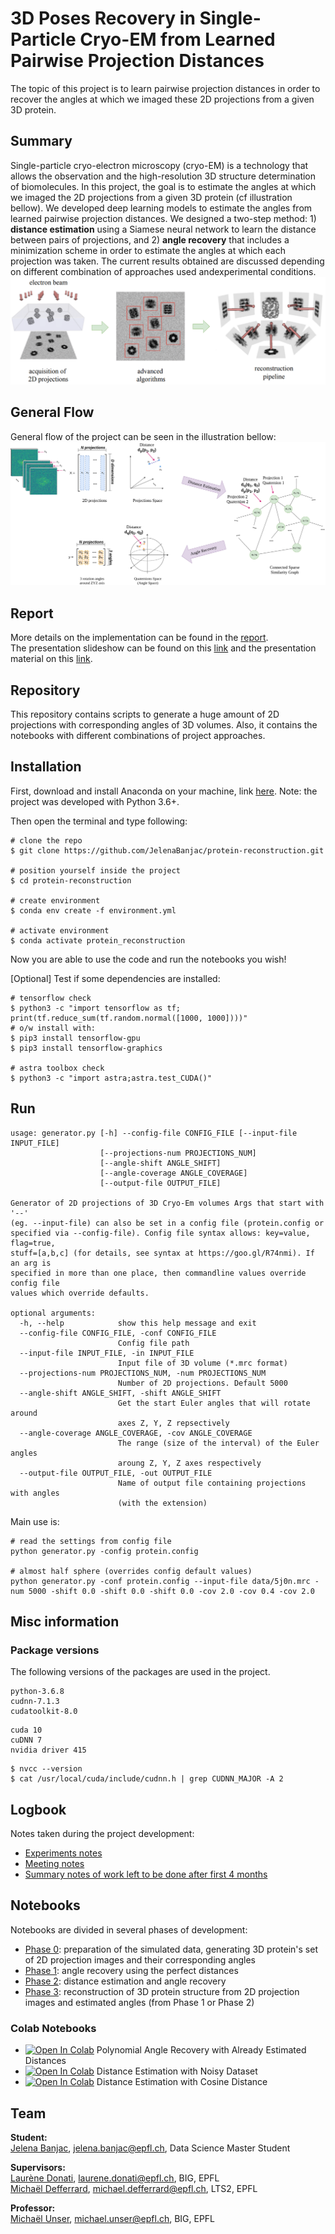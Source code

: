 # 3D Poses Recovery in Single-Particle Cryo-EM from Learned Pairwise Projection Distances

The topic of this project is to learn pairwise projection distances in order to recover the angles at which we imaged these 2D projections from a given 3D protein.

## Summary
Single-particle cryo-electron microscopy (cryo-EM) is a technology that allows the observation and the high-resolution 3D structure determination of biomolecules. In this project, the goal is to estimate the angles at which we imaged the 2D projections from a given 3D protein (cf illustration bellow). We developed deep learning models to estimate the angles from learned pairwise projection distances. We designed a two-step method: 1) **distance estimation** using a Siamese neural network to learn the distance between pairs of projections, and 2) **angle recovery** that includes a minimization scheme in order to estimate the angles at which each projection was taken. The current results obtained are discussed depending on different combination of approaches used andexperimental conditions.
![images/spcryoem.png](images/spcryoem.png)

## General Flow
General flow of the project can be seen in the illustration bellow:
![images/protein_flow.png](images/protein_flow.png)

## Report
More details on the implementation can be found in the [report](reports/Report_BIGSemesterProject_JelenaBanjac.pdf).  
The presentation slideshow can be found on this [link](https://docs.google.com/presentation/d/e/2PACX-1vSeN_Zd4mL9ScdvlEAIib4QFq3kkUxojnj-YBEAGuxKxPDQ48PCL2Y_JBT4cn_UBcIFhPp_YnNZZF1c/pub?start=true&loop=false&delayms=3000) and the presentation material on this [link](reports/Presentation_BIGSemesterProject_JelenaBanjac.pdf).

## Repository
This repository contains scripts to generate a huge amount of 2D projections with corresponding angles of 3D volumes. 
Also, it contains the notebooks with different combinations of project approaches.

## Installation
First, download and install Anaconda on your machine, link [here](https://www.anaconda.com/products/individual). Note: the project was developed with Python 3.6+.

Then open the terminal and type following:
```
# clone the repo
$ git clone https://github.com/JelenaBanjac/protein-reconstruction.git

# position yourself inside the project
$ cd protein-reconstruction

# create environment
$ conda env create -f environment.yml

# activate environment
$ conda activate protein_reconstruction
```
Now you are able to use the code and run the notebooks you wish!

[Optional] Test if some dependencies are installed:
```
# tensorflow check
$ python3 -c "import tensorflow as tf; print(tf.reduce_sum(tf.random.normal([1000, 1000])))"
# o/w install with: 
$ pip3 install tensorflow-gpu
$ pip3 install tensorflow-graphics

# astra toolbox check
$ python3 -c "import astra;astra.test_CUDA()"
```

## Run

```
usage: generator.py [-h] --config-file CONFIG_FILE [--input-file INPUT_FILE]
                    [--projections-num PROJECTIONS_NUM]
                    [--angle-shift ANGLE_SHIFT]
                    [--angle-coverage ANGLE_COVERAGE]
                    [--output-file OUTPUT_FILE]

Generator of 2D projections of 3D Cryo-Em volumes Args that start with '--'
(eg. --input-file) can also be set in a config file (protein.config or
specified via --config-file). Config file syntax allows: key=value, flag=true,
stuff=[a,b,c] (for details, see syntax at https://goo.gl/R74nmi). If an arg is
specified in more than one place, then commandline values override config file
values which override defaults.

optional arguments:
  -h, --help            show this help message and exit
  --config-file CONFIG_FILE, -conf CONFIG_FILE
                        Config file path
  --input-file INPUT_FILE, -in INPUT_FILE
                        Input file of 3D volume (*.mrc format)
  --projections-num PROJECTIONS_NUM, -num PROJECTIONS_NUM
                        Number of 2D projections. Default 5000
  --angle-shift ANGLE_SHIFT, -shift ANGLE_SHIFT
                        Get the start Euler angles that will rotate around
                        axes Z, Y, Z repsectively
  --angle-coverage ANGLE_COVERAGE, -cov ANGLE_COVERAGE
                        The range (size of the interval) of the Euler angles
                        aroung Z, Y, Z axes respectively
  --output-file OUTPUT_FILE, -out OUTPUT_FILE
                        Name of output file containing projections with angles
                        (with the extension)

```

Main use is:
```
# read the settings from config file
python generator.py -config protein.config

# almost half sphere (overrides config default values)
python generator.py -conf protein.config --input-file data/5j0n.mrc -num 5000 -shift 0.0 -shift 0.0 -shift 0.0 -cov 2.0 -cov 0.4 -cov 2.0
```

## Misc information

### Package versions
The following versions of the packages are used in the project.
```
python-3.6.8
cudnn-7.1.3
cudatoolkit-8.0
```
```
cuda 10
cuDNN 7
nvidia driver 415
```

```
$ nvcc --version
$ cat /usr/local/cuda/include/cudnn.h | grep CUDNN_MAJOR -A 2
```

## Logbook
Notes taken during the project development:
- [Experiments notes](https://app.box.com/s/8heyh18d473xetiqzu1eorkzk29ax40e)
- [Meeting notes](https://app.box.com/s/0x42ke3j5e6yyoomlhukcayf4qz3ezgw)
- [Summary notes of work left to be done after first 4 months](https://app.box.com/s/ndgnxrgompchlhr7o2hoqaalacjp98hd)

## Notebooks
Notebooks are divided in several phases of development:
- [Phase 0](notebooks/0-preparation): preparation of the simulated data, generating 3D protein's set of 2D projection images and their corresponding angles
- [Phase 1](notebooks/1-phase1): angle recovery using the perfect distances
- [Phase 2](notebooks/2-phase2): distance estimation and angle recovery
- [Phase 3](notebooks/3-reconstruction): reconstruction of 3D protein structure from 2D projection images and estimated angles (from Phase 1 or Phase 2) 

### Colab Notebooks
- [![Open In Colab](https://colab.research.google.com/assets/colab-badge.svg)](https://colab.research.google.com/github/JelenaBanjac/protein-reconstruction/blob/master/notebooks/2-phase2/colab_distance_estimation_and_angle_recovery-test5j0nhalf-cov-polynomialAR.ipynb) Polynomial Angle Recovery with Already Estimated Distances
- [![Open In Colab](https://colab.research.google.com/assets/colab-badge.svg)](https://colab.research.google.com/github/JelenaBanjac/protein-reconstruction/blob/master/notebooks/2-phase2/colab_distance_estimation_and_angle_recovery-test5j0nhalf-cov_noisy.ipynb) Distance Estimation with Noisy Dataset
- [![Open In Colab](https://colab.research.google.com/assets/colab-badge.svg)](https://colab.research.google.com/github/JelenaBanjac/protein-reconstruction/blob/master/notebooks/2-phase2/colab_distance_estimation_and_angle_recovery-test5j0nhalf-cov_cosine.ipynb) Distance Estimation with Cosine Distance
## Team
**Student:**  
[Jelena Banjac](https://jelenabanjac.com), jelena.banjac@epfl.ch, Data Science Master Student

**Supervisors:**  
[Laurène Donati](https://people.epfl.ch/laurene.donati?lang=en), laurene.donati@epfl.ch, BIG, EPFL  
[Michaël Defferrard](https://deff.ch/), michael.defferrard@epfl.ch, LTS2, EPFL

**Professor:**  
[Michaël Unser](http://bigwww.epfl.ch/unser/), michael.unser@epfl.ch, BIG, EPFL

